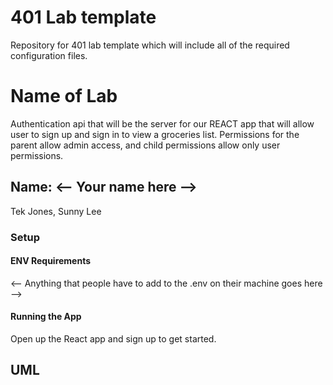 # 401 Lab template 
Repository for 401 lab template which will include all of the required configuration files.   
# Name of Lab
Authentication api that will be the server for our REACT app that will allow user to sign up and sign in to view a groceries list. Permissions for the parent allow admin access, and child permissions allow only user permissions.
## Name: <-- Your name here -->
Tek Jones, Sunny Lee
### Setup
#### ENV Requirements
<-- Anything that people have to add to the .env on their machine goes here -->
#### Running the App
Open up the React app and sign up to get started. 
## UML
